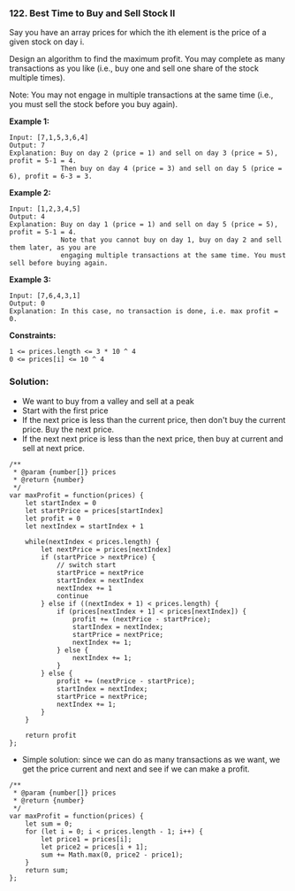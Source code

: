 ### 122. Best Time to Buy and Sell Stock II

Say you have an array prices for which the ith element is the price of a given stock on day i.

Design an algorithm to find the maximum profit. You may complete as many transactions as you like (i.e., buy one and sell one share of the stock multiple times).

Note: You may not engage in multiple transactions at the same time (i.e., you must sell the stock before you buy again).

**Example 1:**
```
Input: [7,1,5,3,6,4]
Output: 7
Explanation: Buy on day 2 (price = 1) and sell on day 3 (price = 5), profit = 5-1 = 4.
             Then buy on day 4 (price = 3) and sell on day 5 (price = 6), profit = 6-3 = 3.
```

**Example 2:**
```
Input: [1,2,3,4,5]
Output: 4
Explanation: Buy on day 1 (price = 1) and sell on day 5 (price = 5), profit = 5-1 = 4.
             Note that you cannot buy on day 1, buy on day 2 and sell them later, as you are
             engaging multiple transactions at the same time. You must sell before buying again.
```

**Example 3:**
```
Input: [7,6,4,3,1]
Output: 0
Explanation: In this case, no transaction is done, i.e. max profit = 0.
``` 

**Constraints:**
```
1 <= prices.length <= 3 * 10 ^ 4
0 <= prices[i] <= 10 ^ 4
```

### Solution:
- We want to buy from a valley and sell at a peak
- Start with the first price
- If the next price is less than the current price, then don't buy the current price. Buy the next price.
- If the next next price is less than the next price, then buy at current and sell at next price.
```
/**
 * @param {number[]} prices
 * @return {number}
 */
var maxProfit = function(prices) {
    let startIndex = 0
    let startPrice = prices[startIndex]
    let profit = 0
    let nextIndex = startIndex + 1
    
    while(nextIndex < prices.length) {
        let nextPrice = prices[nextIndex]
        if (startPrice > nextPrice) {
            // switch start
            startPrice = nextPrice
            startIndex = nextIndex
            nextIndex += 1
            continue
        } else if ((nextIndex + 1) < prices.length) {
            if (prices[nextIndex + 1] < prices[nextIndex]) {
                profit += (nextPrice - startPrice);
                startIndex = nextIndex;
                startPrice = nextPrice;
                nextIndex += 1;                
            } else {
                nextIndex += 1;
            }
        } else {
            profit += (nextPrice - startPrice);
            startIndex = nextIndex;
            startPrice = nextPrice;
            nextIndex += 1;
        }
    }
    
    return profit
};
```

- Simple solution: since we can do as many transactions as we want, we get the price current and next and see if we can make a profit.
```
/**
 * @param {number[]} prices
 * @return {number}
 */
var maxProfit = function(prices) {
    let sum = 0;
    for (let i = 0; i < prices.length - 1; i++) {
        let price1 = prices[i];
        let price2 = prices[i + 1];
        sum += Math.max(0, price2 - price1);
    }
    return sum;
};
```
